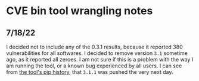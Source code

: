 # CVE bin tool wrangling notes

## 7/18/22

I decided not to include any of the 0.3.1 results, because it reported 380 vulnerabilities for all softwares.
I decided to remove version `3.1` sometime ago, as it reported all zeroes. I am not sure if this is a problem with the way I am running the tool, or a known bug experienced by all users. I can see from [the tool's pip history](https://pypi.org/project/cve-bin-tool/#history), that `3.1.1` was pushed the very next day.
